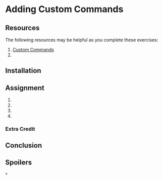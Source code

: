 # Adding Custom Commands

## Resources

The following resources may be helpful as you complete these exercises:

1. [Custom Commands](http://webdriver.io/guide/usage/customcommands.html)
2.

## Installation


## Assignment

1.
2.
3.
4.

### Extra Credit

## Conclusion

## Spoilers

    + 
